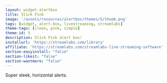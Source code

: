 ```yaml
---
layout: widget-alertbox
title: Slick Pink
image: '/assets/resources/alertbox/themes/5/thumb.png'
tags: [widget, alert-box, livestreaming, streamlabs]
theme-tags: [clean, pink, simple]
theme-id: 5
description: Slick Pink alert box!
installurl: 'https://streamlabs.com/library'
affiliate: 'https://streamlabs.com/streamlabs-live-streaming-software'
section-easyinstall: "false"
section-likeit: "false"
section-wantmore: "false"
---
```

Super sleek, horizontal alerts.